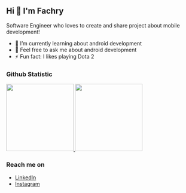 ## Hi 👋 I'm Fachry
Software Engineer who loves to create and share project about mobile development!
<!-- - 🔭 I’m currently working on <a href="https://github.com/companyName">@company</a> -->
- 🌱 I’m currently learning about android development
- 💬 Feel free to ask me about android development
- ⚡ Fun fact: I likes playing Dota 2

### Github Statistic
<p align="left">
<a href="https://github.com/fachry-isl">
  <img height="180em" src="https://github-readme-stats-eight-theta.vercel.app/api?username=fachry-isl&show_icons=true&theme=algolia&include_all_commits=true&count_private=true"/>
  <img height="180em" src="https://github-readme-stats-eight-theta.vercel.app/api/top-langs/?username=fachry-isl&layout=compact&langs_count=8&theme=algolia"/>
</a>
</p>

### Reach me on
- <a href="https://www.linkedin.com/in/fachry-ikhsal-86aa121bb/">LinkedIn</a>
- [Instagram](https://www.instagram.com/fachry.ikhsal/)
